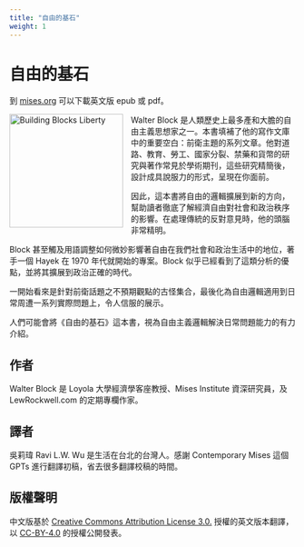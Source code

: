 ```yaml
---
title: "自由的基石"
weight: 1
---
```


# 自由的基石

到 [mises.org](https://mises.org/library/building-blocks-liberty) 可以下載英文版 epub 或 pdf。

<style type="text/css">
.image-left {
    display: block;
    margin-left: auto;
    margin-right: auto;
    padding-right: 1em;
    float: left;
    width: 200px;
}
</style>

<img src="images/cover-en.png" class="image-left" alt="Building Blocks Liberty"/>

Walter Block 是人類歷史上最多產和大膽的自由主義思想家之一。本書填補了他的寫作文庫中的重要空白：前衛主題的系列文章。他對道路、教育、勞工、國家分裂、禁藥和貨幣的研究與著作常見於學術期刊，這些研究精簡後，設計成具說服力的形式，呈現在你面前。

因此，這本書將自由的邏輯擴展到新的方向，幫助讀者徹底了解經濟自由對社會和政治秩序的影響。在處理傳統的反對意見時，他的頭腦非常精明。

Block 甚至觸及用語調整如何微妙影響著自由在我們社會和政治生活中的地位，著手一個 Hayek 在 1970 年代就開始的專案。Block 似乎已經看到了這類分析的優點，並將其擴展到政治正確的時代。

一開始看來是針對前衛話題之不預期觀點的古怪集合，最後化為自由邏輯適用到日常周遭一系列實際問題上，令人信服的展示。

人們可能會將《自由的基石》這本書，視為自由主義邏輯解決日常問題能力的有力介紹。

## 作者

Walter Block 是 Loyola 大學經濟學客座教授、Mises Institute 資深研究員，及 LewRockwell.com 的定期專欄作家。

## 譯者

吳莉瑋 Ravi L.W. Wu 是生活在台北的台灣人。感謝 Contemporary Mises 這個 GPTs 進行翻譯初稿，省去很多翻譯校稿的時間。

## 版權聲明

中文版基於 [Creative Commons Attribution License 3.0.](http://creativecommons.org/licenses/by/3.0/) 授權的英文版本翻譯，以 [CC-BY-4.0](https://creativecommons.org/licenses/by/4.0/) 的授權公開發表。
